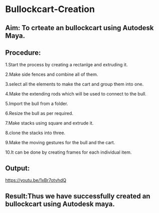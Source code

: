 # Bullockcart-Creation

## Aim: To crteate an bullockcart using Autodesk Maya.

## Procedure:
1.Start the process by creating a rectanlge and extruding it.

2.Make side fences and combine all of them.

3.select all the elements to make the cart and group them into one.

4.Make the extending rods which will be used to connect to the bull.

5.Import the bull from a folder.

6.Resize the bull as per required.

7.Make stacks using square and extrude it.

8.clone the stacks into three.

9.Make the moving gestures for the bull and the cart.

10.It can be done by creating frames for each individual item.

## Output:
https://youtu.be/1xBr7otvhdQ

## Result:Thus we have successfully created an bullockcart using Autodesk maya.
